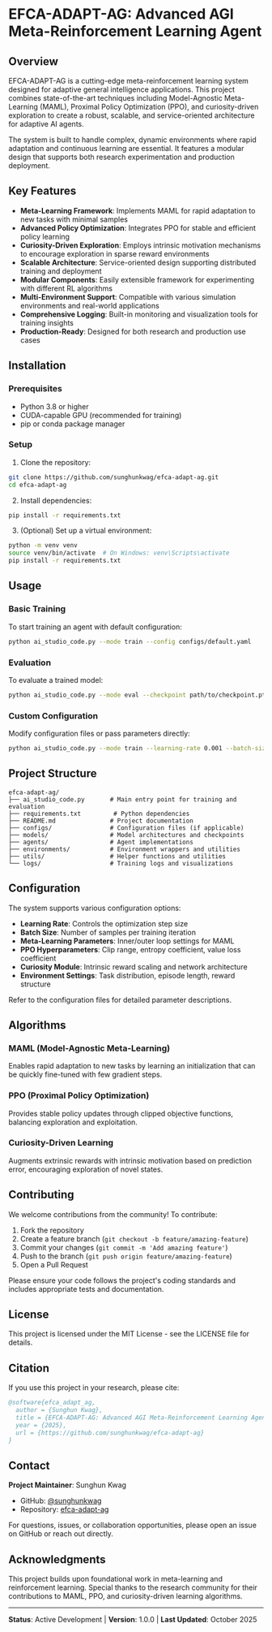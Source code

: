 # EFCA-ADAPT-AG: Advanced AGI Meta-Reinforcement Learning Agent

## Overview

EFCA-ADAPT-AG is a cutting-edge meta-reinforcement learning system designed for adaptive general intelligence applications. This project combines state-of-the-art techniques including Model-Agnostic Meta-Learning (MAML), Proximal Policy Optimization (PPO), and curiosity-driven exploration to create a robust, scalable, and service-oriented architecture for adaptive AI agents.

The system is built to handle complex, dynamic environments where rapid adaptation and continuous learning are essential. It features a modular design that supports both research experimentation and production deployment.

## Key Features

- **Meta-Learning Framework**: Implements MAML for rapid adaptation to new tasks with minimal samples
- **Advanced Policy Optimization**: Integrates PPO for stable and efficient policy learning
- **Curiosity-Driven Exploration**: Employs intrinsic motivation mechanisms to encourage exploration in sparse reward environments
- **Scalable Architecture**: Service-oriented design supporting distributed training and deployment
- **Modular Components**: Easily extensible framework for experimenting with different RL algorithms
- **Multi-Environment Support**: Compatible with various simulation environments and real-world applications
- **Comprehensive Logging**: Built-in monitoring and visualization tools for training insights
- **Production-Ready**: Designed for both research and production use cases

## Installation

### Prerequisites

- Python 3.8 or higher
- CUDA-capable GPU (recommended for training)
- pip or conda package manager

### Setup

1. Clone the repository:
```bash
git clone https://github.com/sunghunkwag/efca-adapt-ag.git
cd efca-adapt-ag
```

2. Install dependencies:
```bash
pip install -r requirements.txt
```

3. (Optional) Set up a virtual environment:
```bash
python -m venv venv
source venv/bin/activate  # On Windows: venv\Scripts\activate
pip install -r requirements.txt
```

## Usage

### Basic Training

To start training an agent with default configuration:

```bash
python ai_studio_code.py --mode train --config configs/default.yaml
```

### Evaluation

To evaluate a trained model:

```bash
python ai_studio_code.py --mode eval --checkpoint path/to/checkpoint.pth
```

### Custom Configuration

Modify configuration files or pass parameters directly:

```bash
python ai_studio_code.py --mode train --learning-rate 0.001 --batch-size 64
```

## Project Structure

```
efca-adapt-ag/
├── ai_studio_code.py       # Main entry point for training and evaluation
├── requirements.txt         # Python dependencies
├── README.md               # Project documentation
├── configs/                # Configuration files (if applicable)
├── models/                 # Model architectures and checkpoints
├── agents/                 # Agent implementations
├── environments/           # Environment wrappers and utilities
├── utils/                  # Helper functions and utilities
└── logs/                   # Training logs and visualizations
```

## Configuration

The system supports various configuration options:

- **Learning Rate**: Controls the optimization step size
- **Batch Size**: Number of samples per training iteration
- **Meta-Learning Parameters**: Inner/outer loop settings for MAML
- **PPO Hyperparameters**: Clip range, entropy coefficient, value loss coefficient
- **Curiosity Module**: Intrinsic reward scaling and network architecture
- **Environment Settings**: Task distribution, episode length, reward structure

Refer to the configuration files for detailed parameter descriptions.

## Algorithms

### MAML (Model-Agnostic Meta-Learning)
Enables rapid adaptation to new tasks by learning an initialization that can be quickly fine-tuned with few gradient steps.

### PPO (Proximal Policy Optimization)
Provides stable policy updates through clipped objective functions, balancing exploration and exploitation.

### Curiosity-Driven Learning
Augments extrinsic rewards with intrinsic motivation based on prediction error, encouraging exploration of novel states.

## Contributing

We welcome contributions from the community! To contribute:

1. Fork the repository
2. Create a feature branch (`git checkout -b feature/amazing-feature`)
3. Commit your changes (`git commit -m 'Add amazing feature'`)
4. Push to the branch (`git push origin feature/amazing-feature`)
5. Open a Pull Request

Please ensure your code follows the project's coding standards and includes appropriate tests and documentation.

## License

This project is licensed under the MIT License - see the LICENSE file for details.

## Citation

If you use this project in your research, please cite:

```bibtex
@software{efca_adapt_ag,
  author = {Sunghun Kwag},
  title = {EFCA-ADAPT-AG: Advanced AGI Meta-Reinforcement Learning Agent},
  year = {2025},
  url = {https://github.com/sunghunkwag/efca-adapt-ag}
}
```

## Contact

**Project Maintainer**: Sunghun Kwag

- GitHub: [@sunghunkwag](https://github.com/sunghunkwag)
- Repository: [efca-adapt-ag](https://github.com/sunghunkwag/efca-adapt-ag)

For questions, issues, or collaboration opportunities, please open an issue on GitHub or reach out directly.

## Acknowledgments

This project builds upon foundational work in meta-learning and reinforcement learning. Special thanks to the research community for their contributions to MAML, PPO, and curiosity-driven learning algorithms.

---

**Status**: Active Development | **Version**: 1.0.0 | **Last Updated**: October 2025
